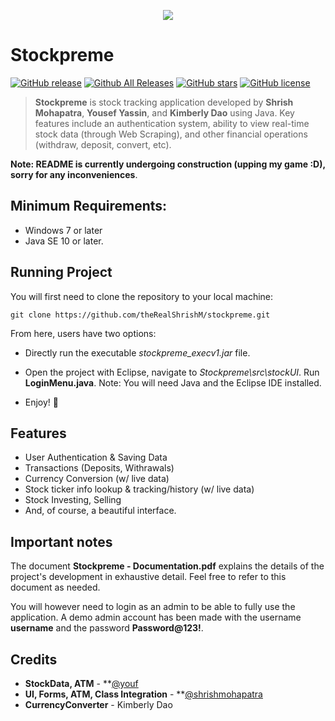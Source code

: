<span title="SudTacOku Game Page Screenshot">
 <p align="center">
  <img src="https://github.com/theRealShrishM/stockpreme/blob/master/src/img/stockpreme-login.jpg">
 </p>
</span>

# Stockpreme
[![GitHub release](https://img.shields.io/github/v/release/Yyassin/Stockpreme.svg?colorB=97CA00?label=version)](https://github.com/Yyassin/Stockpreme/releases/latest) [![Github All Releases](https://img.shields.io/github/downloads/Yyassin/Stockpreme/total.svg?colorB=97CA00)](https://github.com/Yyassin/Stockpreme/releases) [![GitHub stars](https://img.shields.io/github/stars/Yyassin/Stockpreme.svg?colorB=007EC6)](https://github.com/Yyassin/Stockpreme/stargazers)  [![GitHub license](https://img.shields.io/badge/license-MIT-blue.svg)](https://raw.githubusercontent.com/Yyassin/Stockpreme/master/LICENSE)

> **Stockpreme** is stock tracking application developed by **Shrish Mohapatra**, **Yousef Yassin**, and **Kimberly Dao** using Java. Key features include an authentication system, ability to view real-time stock data (through Web Scraping), and other financial operations (withdraw, deposit, convert, etc).

**Note: README is currently undergoing construction (upping my game :D), sorry for any inconveniences**.

<!--- Supports all major media players, including full **Spotify**, **Google Play Music Desktop Player** and **Chrome/Firefox webplayer** support (thanks to **[@tjhrulz](https://github.com/tjhrulz)** and **[@khanhas](https://github.com/khanhas)**)  for the amazing plugins used in this skin). --->

## Minimum Requirements:
 - Windows 7 or later
 - Java SE 10 or later.
 
## Running Project
You will first need to clone the repository to your local machine:
```
git clone https://github.com/theRealShrishM/stockpreme.git
```
From here, users have two options:

* Directly run the executable *stockpreme_execv1.jar* file.

* Open the project with Eclipse, navigate to *Stockpreme\src\stockUI*.
  Run **LoginMenu.java**.
  Note: You will need Java and the Eclipse IDE installed.
  
 * Enjoy! 🎉

## Features
- User Authentication & Saving Data
- Transactions (Deposits, Withrawals)
- Currency Conversion (w/ live data)
- Stock ticker info lookup & tracking/history (w/ live data)
- Stock Investing, Selling
- And, of course, a beautiful interface.

## Important notes
The document **Stockpreme - Documentation.pdf** explains the details of the project's development in exhaustive detail. Feel free to refer to this document as needed.

You will however need to login as an admin to be able to fully use the application. A demo admin account has been made with the username **username** and the password **Password@123!**.


## Credits

- **StockData, ATM** - **[@youf](https://github.com/Yyassin) 
- **UI, Forms, ATM, Class Integration** - **[@shrishmohapatra](https://github.com/shrish-mohapatra)
- **CurrencyConverter** - Kimberly Dao
